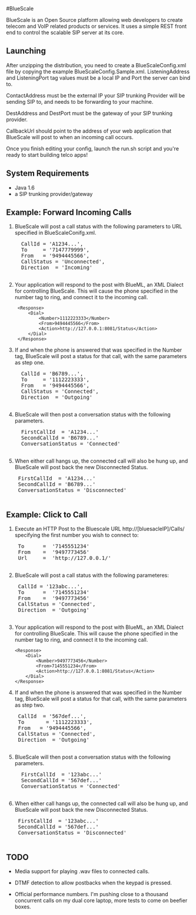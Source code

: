 #BlueScale

BlueScale is an Open Source platform allowing web developers to create telecom and VoIP related products or services.
It uses a simple REST front end to control the scalable SIP server at its core.  



## Launching

After unzipping the distribution, you need to create a BlueScaleConfig.xml file by copying the example BlueScaleConfig.Sample.xml. 
ListeningAddress and ListeningPort tag values must be a local IP and Port the server can bind to.

ContactAddress must be the external IP your SIP trunking Provider will be sending SIP to, and needs to be forwarding to your machine.

DestAddress and DestPort must be the gateway of your SIP trunking provider.

CallbackUrl should point to the address of your web application that BlueScale will post to when an incoming call occurs. 

Once you finish editing your config, launch the run.sh script and you're ready to start building telco apps!



## System Requirements

- Java 1.6 
- a SIP trunking provider/gateway


## Example: Forward Incoming Calls

1. BlueScale will post a call status with the following parameters to URL specified in BlueScaleConifg.xml.  
    <pre>
     CallId = 'A1234...',
     To     = '7147779999',
     From   = '9494445566',
     CallStatus = 'Unconnected',
     Direction  = 'Incoming'
     </pre>

2. Your application will respond to the post with BlueML, an XML Dialect for controlling BlueScale.  This will cause the phone specified in the number tag to ring, and connect it to the incoming call.  
        
        <Response>
            <Dial>
                <Number>1112223333</Number>
                <From>9494445566</From>
                <Action>http://127.0.0.1:8081/Status</Action>
            </Dial>
        </Response>

3. If and when the phone is answered that was specified in the Number tag, BlueScale will post a status for that call, with the same parameters as step one.
     <pre>
     CallId = 'B6789...',
     To     = '1112223333',
     From   = '9494445566',
     CallStatus = 'Connected',
     Direction  = 'Outgoing'
     </pre>

4. BlueScale will then post a conversation status with the following parameters.
     <pre>
     FirstCallId  = 'A1234...'
     SecondCallId = 'B6789...'
     ConversationStatus = 'Connected'
     </pre>

5. When either call hangs up, the connected call will also be hung up, and BlueScale will post back the new Disconnected Status.
    <pre>
    FirstCallId  = 'A1234...'
    SecondCallId = 'B6789...'
    ConversationStatus = 'Disconnected'
    </pre>

## Example: Click to Call

1. Execute an HTTP Post to the Bluescale URL http://[bluesacleIP]/Calls/ specifying the first number you wish to connect to:
    <pre>
    To      =  '7145551234'
    From    =  '9497773456'
    Url     =  'http://127.0.0.1/'
    </pre>

2. BlueScale will post a call status with the following parameteres:
    <pre>
    CallId = '123abc...',
    To      =  '7145551234'
    From    =  '9497773456'
    CallStatus = 'Connected',
    Direction  = 'Outgoing'
    </pre>

3.  Your application will respond to the post with BlueML, an XML Dialect for controlling BlueScale.  This will cause the phone specified in the number tag to ring, and connect it to the incoming call.  
        
        <Response>
            <Dial>
                <Number>9497773456</Number>
                <From>7145551234</From>
                <Action>http://127.0.0.1:8081/Status</Action>
            </Dial>
        </Response>

4.  If and when the phone is answered that was specified in the Number tag, BlueScale will post a status for that call, with the same parameters as step two.
     <pre>
     CallId  = '567def...',
     To       = '1112223333',
     From   = '9494445566',
     CallStatus = 'Connected',
     Direction  = 'Outgoing'
     </pre>

5. BlueScale will then post a conversation status with the following parameters.
     <pre>
     FirstCallId  = '123abc...'
     SecondCallId = '567def...'
     ConversationStatus = 'Connected'
     </pre>

6. When either call hangs up, the connected call will also be hung up, and BlueScale will post back the new Disconnected Status.
    <pre>
    FirstCallId  = '123abc...'
    SecondCallId = '567def...'
    ConversationStatus = 'Disconnected'
    </pre>

    


## TODO

- Media support for playing .wav files to connected calls.

- DTMF detection to allow postbacks when the keypad is pressed.

- Official performance numbers.  I'm pushing close to a thousand concurrent calls on my dual core laptop, more tests to come on beefier boxes.
